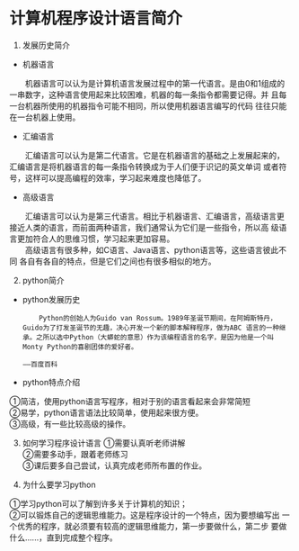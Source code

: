 # 计算机程序设计语言简介

1. 发展历史简介

* 机器语言

&emsp;&emsp;机器语言可以认为是计算机语言发展过程中的第一代语言。是由0和1组成的
一串数字，这种语言使用起来比较困难，机器的每一条指令都需要记得。并
且每一台机器所使用的机器指令可能不相同，所以使用机器语言编写的代码
往往只能在一台机器上使用。

* 汇编语言

&emsp;&emsp;汇编语言可以认为是第二代语言。它是在机器语言的基础之上发展起来的，
汇编语言是将机器语言的每一条指令转换成为于人们便于识记的英文单词
或者符号，这样可以提高编程的效率，学习起来难度也降低了。
* 高级语言

&emsp;&emsp;汇编语言可以认为是第三代语言。相比于机器语言、汇编语言，高级语言更
接近人类的语言，而前面两种语言，我们通常认为它们是一些指令，所以高
级语言更加符合人的思维习惯，学习起来更加容易。<br>
&emsp;&emsp;高级语言有很多种，如C语言、Java语言、python语言等，这些语言彼此不同
各自有各自的特点，但是它们之间也有很多相似的地方。

2. python简介

* python发展历史

          Python的创始人为Guido van Rossum。1989年圣诞节期间，在阿姆斯特丹，Guido为了打发圣诞节的无趣，决心开发一个新的脚本解释程序，做为ABC 语言的一种继承。之所以选中Python（大蟒蛇的意思）作为该编程语言的名字，是因为他是一个叫Monty Python的喜剧团体的爱好者。
                                                                                                                             ——百度百科

* python特点介绍

①简洁，使用python语言写程序，相对于别的语言看起来会非常简短<br>
②易学，python语言语法比较简单，使用起来很方便。<br>
③高级，有一些比较高级的操作。

3. 如何学习程序设计语言
①需要认真听老师讲解<br>
②需要多动手，跟着老师练习<br>
③课后要多自己尝试，认真完成老师所布置的作业。

4. 为什么要学习python

①学习python可以了解到许多关于计算机的知识；<br>
②可以锻炼自己的逻辑思维能力。这是程序设计的一个特点，因为要想编写出
一个优秀的程序，就必须要有较高的逻辑思维能力，第一步要做什么，第二步
要做什么......，直到完成整个程序。

